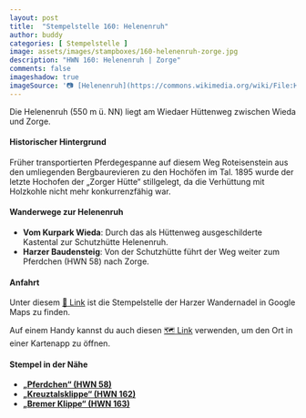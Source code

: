 ```yaml
---
layout: post
title:  "Stempelstelle 160: Helenenruh"
author: buddy
categories: [ Stempelstelle ]
image: assets/images/stampboxes/160-helenenruh-zorge.jpg
description: "HWN 160: Helenenruh | Zorge"
comments: false
imageshadow: true
imageSource: '📷 [Helenenruh](https://commons.wikimedia.org/wiki/File:Helenenruh.jpg) von <a href="//commons.wikimedia.org/wiki/User:B.Thomas95" title="User:B.Thomas95">Thomas Binder</a> unter Lizenz [CC BY-SA 4.0](https://creativecommons.org/licenses/by-sa/4.0)'
---
```


Die Helenenruh (550 m ü. NN) liegt am Wiedaer Hüttenweg zwischen Wieda und Zorge. 

#### Historischer Hintergrund

Früher transportierten Pferdegespanne auf diesem Weg Roteisenstein aus den umliegenden Bergbaurevieren zu den Hochöfen im Tal. 1895 wurde der letzte Hochofen der „Zorger Hütte“ stillgelegt, da die Verhüttung mit Holzkohle nicht mehr konkurrenzfähig war. 

#### Wanderwege zur Helenenruh

- **Vom Kurpark Wieda**: Durch das als Hüttenweg ausgeschilderte Kastental zur Schutzhütte Helenenruh. 
- **Harzer Baudensteig**: Von der Schutzhütte führt der Weg weiter zum Pferdchen (HWN 58) nach Zorge. 

#### Anfahrt

Unter diesem [📍 Link](https://www.google.com/maps/dir/?api=1&origin=&destination=51.64226%2C%2010.61077) ist die Stempelstelle der Harzer Wandernadel in Google Maps zu finden.

<div class="android-only">
  Auf einem Handy kannst du auch diesen 
  <a href="geo:51.64226,10.61077">🗺️ Link</a> 
  verwenden, um den Ort in einer Kartenapp zu öffnen.
  <p></p>
</div>

#### Stempel in der Nähe

- [**„Pferdchen“ (HWN 58)**](/stempelstelle-058-pferdchen)
- [**„Kreuztalsklippe“ (HWN 162)**](/stempelstelle-162-kreuztalsklippe)
- [**„Bremer Klippe“ (HWN 163)**](/stempelstelle-163-gipfelblick-am-kaiserweg)
